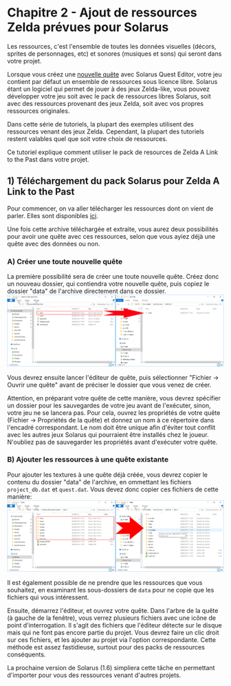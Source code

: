 # Chapitre 2 - Ajout de ressources Zelda prévues pour Solarus

Les ressources, c'est l'ensemble de toutes les données visuelles (décors, sprites de personnages, etc) et sonores (musiques et sons) qui seront dans votre projet.

Lorsque vous créez une [nouvelle quête](../001.getting_started/chapter.md) avec Solarus Quest Editor, votre jeu contient par défaut un ensemble de ressources sous licence libre.
Solarus étant un logiciel qui permet de jouer à des jeux Zelda-like, vous pouvez développer votre jeu soit avec le pack de ressources libres Solarus, soit avec des ressources provenant des jeux Zelda, soit avec vos propres ressources originales.

Dans cette série de tutoriels, la plupart des exemples utilisent des ressources venant des jeux Zelda. Cependant, la plupart des tutoriels restent valables quel que soit votre choix de ressources.

Ce tutoriel explique comment utiliser le pack de resources de Zelda A Link to the Past dans votre projet.

## 1) Téléchargement du pack Solarus pour Zelda A Link to the Past

Pour commencer, on va aller télécharger les ressources dont on vient de parler. Elles sont disponibles [ici](https://github.com/solarus-games/solarus-alttp-pack/archive/master.zip).

Une fois cette archive téléchargée et extraite, vous aurez deux possibilités pour avoir une quête avec ces ressources, selon que vous ayiez déjà une quête avec des données ou non.

### A) Créer une toute nouvelle quête

La première possibilité sera de créer une toute nouvelle quête. Créez donc un nouveau dossier, qui contiendra votre nouvelle quête, puis copiez le dossier "data" de l'archive directement dans ce dossier.
![](../images/add_ressource_mode1.png)

Vous devrez ensuite lancer l'éditeur de quête, puis sélectionner "Fichier -> Ouvrir une quête" avant de préciser le dossier que vous venez de créer.

Attention, en préparant votre quête de cette manière, vous devrez spécifier un dossier pour les sauvegardes de votre jeu avant de l'exécuter, sinon, votre jeu ne se lancera pas.
Pour cela, ouvrez les propriétés de votre quête (Fichier -> Propriétés de la quête) et donnez un nom à ce répertoire dans l'encadré correspondant. Le nom doit être unique afin d'éviter tout conflit avec les autres jeux Solarus qui pourraient être installés chez le joueur. N'oubliez pas de sauvegarder les propriétés avant d'exécuter votre quête.

### B) Ajouter les ressources à une quête existante

Pour ajouter les textures à une quête déjà créée, vous devrez copier le contenu du dossier "data" de l'archive, en ommettant les fichiers `project_db.dat` et `quest.dat`. Vous devez donc copier ces fichiers de cette manière:
![](../images/add_ressource_mode2.png)

Il est également possible de ne prendre que les ressources que vous souhaitez, en examinant les sous-dossiers de `data` pour ne copie que les fichiers qui vous intéressent.

Ensuite, démarrez l'éditeur, et ouvrez votre quête.
Dans l'arbre de la quête (à gauche de la fenêtre), vous verrez plusieurs fichiers avec une icône de point d'interrogation. Il s'agit des fichiers que l'éditeur détecte sur le disque mais qui ne font pas encore partie du projet. Vous devrez faire un clic droit sur ces fichiers, et les ajouter au projet via l'option correspondante. Cette méthode est assez fastidieuse, surtout pour des packs de ressources conséquents.

La prochaine version de Solarus (1.6) simpliera cette tâche en permettant d'importer pour vous des ressources venant d'autres projets.

